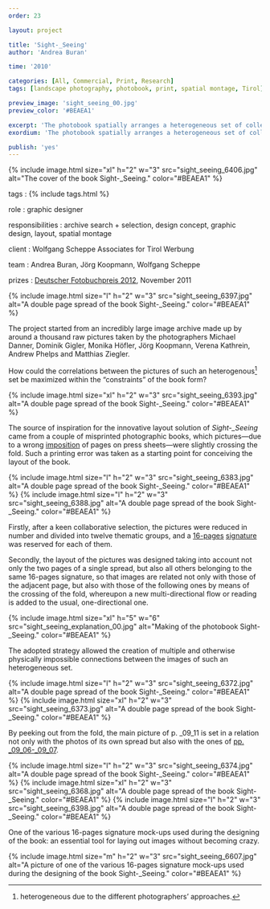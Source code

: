 ```yaml
---
order: 23

layout: project

title: 'Sight-_Seeing'
author: 'Andrea Buran'

time: '2010'

categories: [All, Commercial, Print, Research]
tags: [landscape photography, photobook, print, spatial montage, Tirol]

preview_image: 'sight_seeing_00.jpg'
preview_color: '#BEAEA1'

excerpt: 'The photobook spatially arranges a heterogeneous set of collectively taken pictures of Tyrolean summer landscapes—halfway between tourism’s advertising images and contemporary photos.'
exordium: 'The photobook spatially arranges a heterogeneous set of collectively taken pictures of Tyrolean summer landscapes—halfway between tourism’s advertising images and contemporary photos.'

publish: 'yes'
---
```


<div class="figures">
    {% include image.html
        size="xl"
        h="2" w="3"
        src="sight_seeing_6406.jpg"
        alt="The cover of the book Sight-_Seeing."
        color="#BEAEA1"
    %}
</div>

tags
: {% include tags.html %}

role
: graphic designer

responsibilities
:  archive search + selection, design concept, graphic design, layout, spatial montage

client
: Wolfgang Scheppe Associates for Tirol Werbung

team
: Andrea Buran, Jörg Koopmann, Wolfgang Scheppe

prizes
: [Deutscher Fotobuchpreis 2012](http://www.deutscher-fotobuchpreis.de/html/2012.htm "Deutscher Fotobuchpreis 2012"), November 2011

<div class="figures">
    {% include image.html
        size="l"
        h="2" w="3"
        src="sight_seeing_6397.jpg"
        alt="A double page spread of the book Sight-_Seeing."
        color="#BEAEA1"
    %}
</div>

The project started from an incredibly large image archive made up by around a thousand raw pictures taken by the photographers Michael Danner, Dominik Gigler, Monika Höfler, Jörg Koopmann, Verena Kathrein, Andrew Phelps and Matthias Ziegler.

How could the correlations between the pictures of such an heterogenous[^heterogenity] set be maximized within the “constraints” of the book form?

<div class="figures">
    {% include image.html
        size="xl"
        h="2" w="3"
        src="sight_seeing_6393.jpg"
        alt="A double page spread of the book Sight-_Seeing."
        color="#BEAEA1"
    %}
</div>

The source of inspiration for the innovative layout solution of *Sight-_Seeing* came from a couple of misprinted photographic books, which pictures—due to a wrong [imposition](http://printwiki.org/Imposition "imposition on PrintWiki") of pages on press sheets—were slightly crossing the fold. Such a printing error was taken as a starting point for conceiving the layout of the book.

<div class="figures">
    {% include image.html
        size="l"
        h="2" w="3"
        src="sight_seeing_6383.jpg"
        alt="A double page spread of the book Sight-_Seeing."
        color="#BEAEA1"
    %}
    {% include image.html
        size="l"
        h="2" w="3"
        src="sight_seeing_6388.jpg"
        alt="A double page spread of the book Sight-_Seeing."
        color="#BEAEA1"
    %}
</div>

Firstly, after a keen collaborative selection, the pictures were reduced in number and divided into twelve thematic groups, and a [16-pages](http://printwiki.org/Octavo "16-pages / octavo on PrintWiki") [signature](http://printwiki.org/Signature "signature on PrintWiki") was reserved for each of them.

Secondly, the layout of the pictures was designed taking into account not only the two pages of a single spread, but also all others belonging to the same 16-pages signature, so that images are related not only with those of the adjacent page, but also with those of the following ones by means of the crossing of the fold, whereupon a new multi-directional flow or reading is added to the usual, one-directional one.

<div class="figures">
    {% include image.html
        size="xl"
        h="5" w="6"
        src="sight_seeing_explanation_00.jpg"
        alt="Making of the photobook Sight-_Seeing."
        color="#BEAEA1"
    %}
</div>

The adopted strategy allowed the creation of multiple and otherwise physically impossible connections between the images of such an heterogeneous set.

<div class="figures">
    {% include image.html
        size="l"
        h="2" w="3"
        src="sight_seeing_6372.jpg"
        alt="A double page spread of the book Sight-_Seeing."
        color="#BEAEA1"
    %}
    {% include image.html
        size="xl"
        h="2" w="3"
        src="sight_seeing_6373.jpg"
        alt="A double page spread of the book Sight-_Seeing."
        color="#BEAEA1"
    %}
</div>

By peeking out from the fold, the main picture of p. _09_11 is set in a relation not only with the photos of its own spread but also with the ones of [pp. _09_06-_09_07](#sight_seeing_6372.jpg).

<div class="figures">
    {% include image.html
        size="l"
        h="2" w="3"
        src="sight_seeing_6374.jpg"
        alt="A double page spread of the book Sight-_Seeing."
        color="#BEAEA1"
    %}
    {% include image.html
        size="xl"
        h="2" w="3"
        src="sight_seeing_6368.jpg"
        alt="A double page spread of the book Sight-_Seeing."
        color="#BEAEA1"
    %}
    {% include image.html
        size="l"
        h="2" w="3"
        src="sight_seeing_6398.jpg"
        alt="A double page spread of the book Sight-_Seeing."
        color="#BEAEA1"
    %}
</div>

One of the various 16-pages signature mock-ups used during the designing of the book: an essential tool for laying out images without becoming crazy.

<div class="figures">
    {% include image.html
        size="m"
        h="2" w="3"
        src="sight_seeing_6607.jpg"
        alt="A picture of one of the various 16-pages signature mock-ups used during the designing of the book Sight-_Seeing."
        color="#BEAEA1"
    %}
</div>

[^heterogenity]: heterogeneous due to the different photographers’ approaches.
